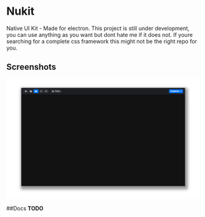 
# Nukit
Native UI Kit - Made for electron. This project is still under development, you can
use anything as you want but dont hate me if it does not. If youre searching for a
complete css framework this might not be the right repo for you.

## Screenshots
![Screenshot 1](https://raw.githubusercontent.com/juliusmh/nukit/a1c49aaade9c60ef473db7caf598b51fa55ab6ef/docs/screen1.png "Screenshot 1")

##Docs
**TODO**
